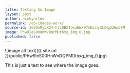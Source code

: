 ```yaml
---
title: Testing An Image
layout: post
author: nickyniles
permalink: /do-images-work/
source-id: 16YOoMjLX24-htL0B2ToxuEWx97mNuaq42aNg226w5FM
image: Phw9IeS00HnWvDQPMDtbxg_img_0.jpg
published: false
---
```

![image alt text]({{ site.url }}/public/Phw9IeS00HnWvDQPMDtbxg_img_0.jpg)

This is just a test to see where the image goes.
